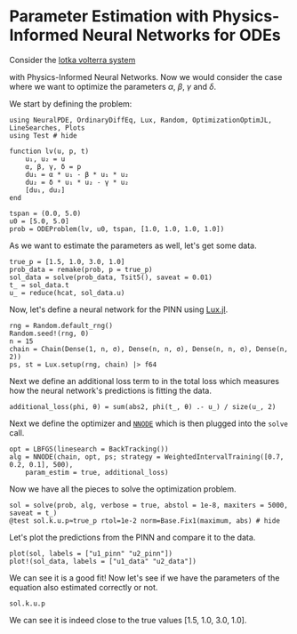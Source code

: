 # Parameter Estimation with Physics-Informed Neural Networks for ODEs

Consider the [lotka volterra system](https://en.wikipedia.org/wiki/Lotka%E2%80%93Volterra_equations)

with Physics-Informed Neural Networks. Now we would consider the case where we want to optimize the parameters $\alpha$, $\beta$, $\gamma$ and $\delta$.

We start by defining the problem:

```@example param_estim_lv
using NeuralPDE, OrdinaryDiffEq, Lux, Random, OptimizationOptimJL, LineSearches, Plots
using Test # hide

function lv(u, p, t)
    u₁, u₂ = u
    α, β, γ, δ = p
    du₁ = α * u₁ - β * u₁ * u₂
    du₂ = δ * u₁ * u₂ - γ * u₂
    [du₁, du₂]
end

tspan = (0.0, 5.0)
u0 = [5.0, 5.0]
prob = ODEProblem(lv, u0, tspan, [1.0, 1.0, 1.0, 1.0])
```

As we want to estimate the parameters as well, let's get some data.

```@example param_estim_lv
true_p = [1.5, 1.0, 3.0, 1.0]
prob_data = remake(prob, p = true_p)
sol_data = solve(prob_data, Tsit5(), saveat = 0.01)
t_ = sol_data.t
u_ = reduce(hcat, sol_data.u)
```

Now, let's define a neural network for the PINN using [Lux.jl](https://lux.csail.mit.edu/).

```@example param_estim_lv
rng = Random.default_rng()
Random.seed!(rng, 0)
n = 15
chain = Chain(Dense(1, n, σ), Dense(n, n, σ), Dense(n, n, σ), Dense(n, 2))
ps, st = Lux.setup(rng, chain) |> f64
```

Next we define an additional loss term to in the total loss which measures how the neural network's predictions is fitting the data.

```@example param_estim_lv
additional_loss(phi, θ) = sum(abs2, phi(t_, θ) .- u_) / size(u_, 2)
```

Next we define the optimizer and [`NNODE`](@ref) which is then plugged into the `solve` call.

```@example param_estim_lv
opt = LBFGS(linesearch = BackTracking())
alg = NNODE(chain, opt, ps; strategy = WeightedIntervalTraining([0.7, 0.2, 0.1], 500),
    param_estim = true, additional_loss)
```

Now we have all the pieces to solve the optimization problem.

```@example param_estim_lv
sol = solve(prob, alg, verbose = true, abstol = 1e-8, maxiters = 5000, saveat = t_)
@test sol.k.u.p≈true_p rtol=1e-2 norm=Base.Fix1(maximum, abs) # hide
```

Let's plot the predictions from the PINN and compare it to the data.

```@example param_estim_lv
plot(sol, labels = ["u1_pinn" "u2_pinn"])
plot!(sol_data, labels = ["u1_data" "u2_data"])
```

We can see it is a good fit! Now let's see if we have the parameters of the equation also estimated correctly or not.

```@example param_estim_lv
sol.k.u.p
```

We can see it is indeed close to the true values [1.5, 1.0, 3.0, 1.0].
